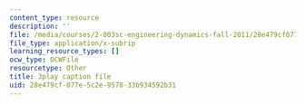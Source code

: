 ```yaml
---
content_type: resource
description: ''
file: /media/courses/2-003sc-engineering-dynamics-fall-2011/28e479cf077e5c2e957833b934592b31_mB_rrEN_Ltc.vtt
file_type: application/x-subrip
learning_resource_types: []
ocw_type: OCWFile
resourcetype: Other
title: 3play caption file
uid: 28e479cf-077e-5c2e-9578-33b934592b31
---
```


